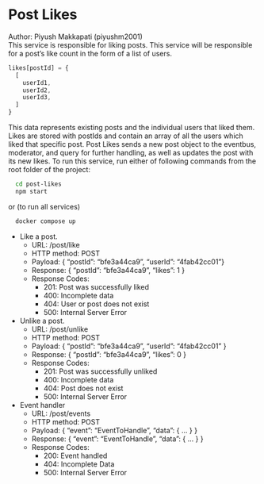 # Post Likes #

Author: Piyush Makkapati (piyushm2001)  
This service is responsible for liking posts. This service will be responsible for a post’s like count in the form of a list of users.  
```js
likes[postId] = {
  [
    userId1, 
    userId2, 
    userId3,
  ] 
}
```
This data represents existing posts and the individual users that liked them. Likes are stored with postIds and contain an array of all the users which liked that specific post.
Post Likes sends a new post object to the eventbus, moderator, and query for further handling, as well as updates the post with its new likes. 
To run this service, run either of following commands from the root folder of the project:
```sh
  cd post-likes
  npm start
```
or (to run all services)
```sh
  docker compose up
```

- Like a post.
    - URL: /post/like
    - HTTP method: POST
    - Payload: { “postId”: “bfe3a44ca9”, “userId”: “4fab42cc01”}
    - Response: { “postId”: “bfe3a44ca9”, “likes”: 1 }
    - Response Codes:
      - 201: Post was successfully liked
      - 400: Incomplete data
      - 404: User or post does not exist
      - 500: Internal Server Error
- Unlike a post.
    - URL: /post/unlike
    - HTTP method: POST
    - Payload: { “postId”: “bfe3a44ca9”, “userId”: “4fab42cc01” }
    - Response: { “postId”: “bfe3a44ca9”, “likes”: 0 }
    - Response Codes:
      - 201: Post was successfully unliked
      - 400: Incomplete data
      - 404: Post does not exist
      - 500: Internal Server Error
- Event handler
    - URL: /post/events
    - HTTP method: POST
    - Payload: { “event”: “EventToHandle”, “data”: { … } }
    - Response: { “event”: “EventToHandle”, “data”: { ... } }
    - Response Codes:
      - 200: Event handled
      - 404: Incomplete Data
      - 500: Internal Server Error
